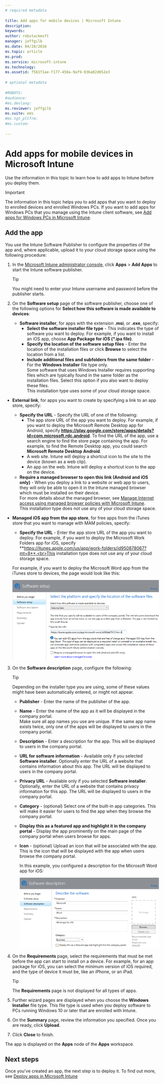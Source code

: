 ```yaml
---
# required metadata

title: Add apps for mobile devices | Microsoft Intune
description:
keywords:
author: robstackmsft
manager: jeffgilb
ms.date: 04/28/2016
ms.topic: article
ms.prod:
ms.service: microsoft-intune
ms.technology:
ms.assetid: f5b1f1ae-f177-450a-9af9-936a02d052e3

# optional metadata

#ROBOTS:
#audience:
#ms.devlang:
ms.reviewer: jeffgilb
ms.suite: ems
#ms.tgt_pltfrm:
#ms.custom:

---
```


# Add apps for mobile devices in Microsoft Intune

Use the information in this topic to learn how to add apps to Intune before you deploy them.


> [!IMPORTANT]
> The information in this topic helps you to add apps that you want to deploy to enrolled devices and enrolled Windows PCs. If you want to add apps for Windows PCs that you manage using the Intune client software, see [Add apps for Windows PCs in Microsoft Intune](add-apps-for-windows-pcs-in-microsoft-intune.md).

## Add the app
You use the Intune Software Publisher to configure the properties of the app and, where applicable, upload it to your cloud storage space using the following procedure:

1.  In the [Microsoft Intune administrator console](https://manage.microsoft.com), click **Apps** &gt; **Add Apps** to start the Intune software publisher.

    > [!TIP]
    > You might need to enter your Intune username and password before the publisher starts.

2.  On the **Software setup** page of the software publisher, choose one of the following options for **Select how this software is made available to devices**:
	- **Software installer**, for apps with the extension **.msi**, or **.exe**, specify:
		- **Select the software installer file type** - This indicates the type of software you want to deploy. For example, if you want to install an iOS app, choose **App Package for iOS (&#42;.ipa file)**.
        - **Specify the location of the software setup files** - Enter the location of the installation files or click **Browse** to select the location from a list.
        - **Include additional files and subfolders from the same folder** - For the **Windows Installer** file type only.<br>Some software that uses Windows Installer requires supporting files which are typically found in the same folder as the installation files. Select this option if you also want to deploy these files.<br>This installation type uses some of your cloud storage space.

  -   **External link**, for apps you want to create by specifying a link to an app store, specify:

		- **Specify the URL** - Specify the URL of one of the following:
			- The app store URL of the app you want to deploy. For example, if you want to deploy the Microsoft Remote Desktop app for Android, specify **https://play.google.com/store/apps/details?id=com.microsoft.rdc.android**. To find the URL of the app, use a search engine to find the store page containing the app. For example, to find the Remote Desktop app, you could search **Microsoft Remote Desktop Android**.
			- A web site. Intune will deploy a shortcut icon to the site to the device (known as a web clip).
			- An app on the web. Intune will deploy a shortcut icon to the app on the device.
        - **Require a managed browser to open this link (Android and iOS only)** - When you deploy a link to a website or web app to users, they will only be able to open it in the Intune managed browser which must be installed on their device.<br>For more details about the managed browser, see [Manage Internet access using managed browser policies with Microsoft Intune](manage-internet-access-using-managed-browser-policies.md).<br>This installation type does not use any of your cloud storage space.

  -   **Managed iOS app from the app store**, for free apps from the iTunes store that you want to manage with MAM policies, specify:

		- **Specify the URL** - Enter the app store URL of the app you want to deploy. For example, if you want to deploy the Microsoft Work Folders app for iOS, specify **https://itunes.apple.com/us/app/work-folders/id950878067?mt=8**.<br>This installation type does not use any of your cloud storage space.

		For example, if you want to deploy the Microsoft Word app from the iTunes store to devices, the page would look like this:
		
		![Intune Software Publisher](./media/publisher-for-mobile.png)

3.  On the **Software description** page, configure the following:

    > [!TIP]
    > Depending on the installer type you are using, some of these values might have been automatically entered, or might not appear.

	- **Publisher** - Enter the name of the publisher of the app.
    - **Name** - Enter the name of the app as it will be displayed in the company portal.<br>Make sure all app names you use are unique. If the same app name exists twice, only one of the apps will be displayed to users in the company portal.
    - **Description** - Enter a description for the app. This will be displayed to users in the company portal.
    - **URL for software information** - Available only if you selected **Software installer**. Optionally enter the URL of a website that contains information about this app. The URL will be displayed to users in the company portal.
    - **Privacy URL** - Available only if you selected **Software installer**. Optionally, enter the URL of a website that contains privacy information for this app. The URL will be displayed to users in the company portal.
    - **Category** - (optional) Select one of the built-in app categories. This will make it easier for users to find the app when they browse the company portal.
    - **Display this as a featured app and highlight it in the company portal** - Display the app prominently on the main page of the company portal when users browse for apps.
    - **Icon** - (optional) Upload an icon that will be associated with the app. This is the icon that will be displayed with the app when users browse the company portal.

		In this example, you configured a description for the Microsoft Word app for iOS:

		![Software description example](./media/ios-software-description.png)

4.  On the **Requirements** page, select the requirements that must be met before the app can start to install on a device. For example, for an app package for iOS, you can select the minimum version of iOS required, and the type of device it must be, like an iPhone, or an iPad.

    > [!TIP]
    > The **Requirements** page is not displayed for all types of apps.

5.  Further wizard pages are displayed when you choose the **Windows Installer** file type. This file type is used when you deploy software to PCs running Windows 10 or later that are enrolled with Intune.

6.  On the **Summary** page, review the information you specified. Once you are ready, click **Upload**.

7.  Click **Close** to finish.

The app is displayed on the **Apps** node of the **Apps** workspace.


## Next steps

Once you've created an app, the next step is to deploy it. To find out more, see [Deploy apps in Microsoft Intune](deploy-apps.md)



